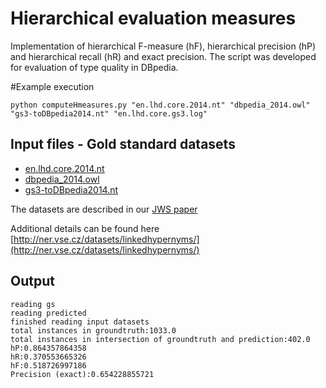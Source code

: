 # Hierarchical evaluation measures
Implementation of hierarchical F-measure (hF), hierarchical precision (hP) and hierarchical recall (hR) and exact precision.
The script was developed for evaluation of type quality in DBpedia.

#Example execution

    python computeHmeasures.py "en.lhd.core.2014.nt" "dbpedia_2014.owl" "gs3-toDBpedia2014.nt" "en.lhd.core.gs3.log"

## Input files - Gold standard datasets

* [en.lhd.core.2014.nt](http://boa.lmcloud.vse.cz/LHD/2014/en.lhd.core.2014.nt.zip)
* [dbpedia_2014.owl](http://data.dws.informatik.uni-mannheim.de/dbpedia/2014/dbpedia_2014.owl.bz2)
* [gs3-toDBpedia2014.nt](http://ner.vse.cz/datasets/linkedhypernyms/gs3-toDBpedia2014.nt)

The datasets are described in our [JWS paper](http://nb.vse.cz/~klit01/papers/lhd2_preprint_web.pdf)

Additional details can be found here [http://ner.vse.cz/datasets/linkedhypernyms/](http://ner.vse.cz/datasets/linkedhypernyms/)
## Output

    reading gs
    reading predicted
    finished reading input datasets
    total instances in groundtruth:1033.0
    total instances in intersection of groundtruth and prediction:402.0
    hP:0.864357864358
    hR:0.370553665326
    hF:0.518726997186
    Precision (exact):0.654228855721


